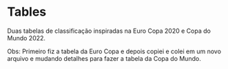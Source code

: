 # Tables
Duas tabelas de classificação inspiradas na Euro Copa 2020 e Copa do Mundo 2022.

Obs: Primeiro fiz a tabela da Euro Copa e depois copiei e colei em um novo arquivo
e mudando detalhes para fazer a tabela da Copa do Mundo.
